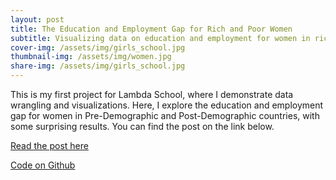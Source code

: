 ```yaml
---
layout: post
title: The Education and Employment Gap for Rich and Poor Women
subtitle: Visualizing data on education and employment for women in rich and poor countries
cover-img: /assets/img/girls_school.jpg
thumbnail-img: /assets/img/women.jpg
share-img: /assets/img/girls_school.jpg
---
```


This is my first project for Lambda School, where I demonstrate data wrangling and visualizations. Here, I explore the education and employment gap for women in Pre-Demographic and Post-Demographic countries, with some surprising results. You can find the post on the link below.

[Read the post here](https://temsy-chen.medium.com/progress-for-women-rich-and-poor-37da88cd6d3e)

[Code on Github](https://github.com/TemsyChen/Lambda_Unit1_Build/blob/main/TemsyChen_BuildSprintChallenge_v9.ipynb)
